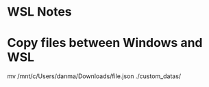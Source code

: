# WSL Notes

# Copy files between Windows and WSL

 mv /mnt/c/Users/danma/Downloads/file.json ./custom_datas/